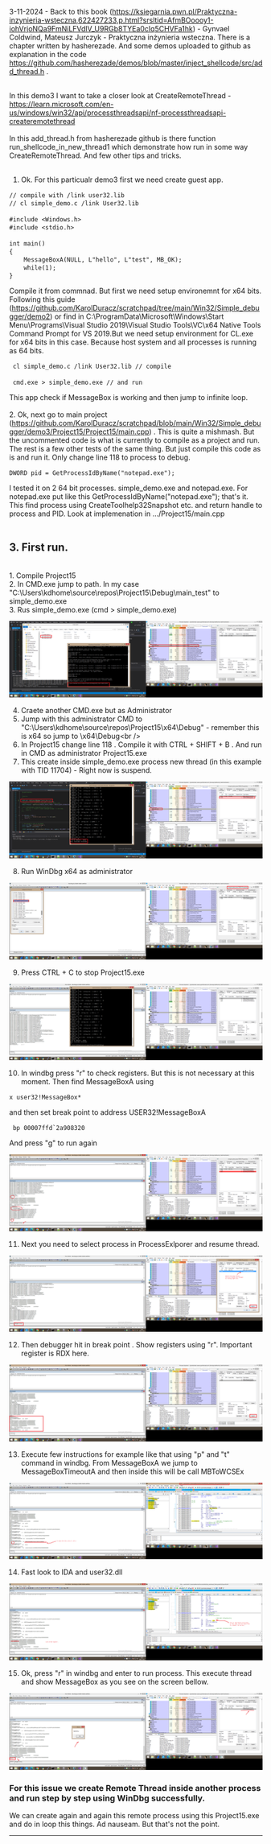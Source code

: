 3-11-2024 - Back to this book (https://ksiegarnia.pwn.pl/Praktyczna-inzynieria-wsteczna,622427233,p.html?srsltid=AfmBOoooy1-iohVrjoNQa9FmNiLFVdlV_U9RGb8TYEa0cIq5CHVFa1hk) - Gynvael Coldwind, Mateusz Jurczyk - Praktyczna inżynieria wsteczna. There is a chapter written by hasherezade. And some demos uploaded to github as explanation in the code https://github.com/hasherezade/demos/blob/master/inject_shellcode/src/add_thread.h . <br /><br />

In this demo3 I want to take a closer look at CreateRemoteThread - https://learn.microsoft.com/en-us/windows/win32/api/processthreadsapi/nf-processthreadsapi-createremotethread
<br /><br />
In this add_thread.h from hasherezade github is there function run_shellcode_in_new_thread1 which demonstrate how run in some way CreateRemoteThread. And few other tips and tricks.
<br /><br />
1. Ok. For this particualr demo3 first we need create guest app.
```
// compile with /link user32.lib
// cl simple_demo.c /link User32.lib

#include <Windows.h>
#include <stdio.h>

int main()
{
	MessageBoxA(NULL, L"hello", L"test", MB_OK);
	while(1);
}
```
Compile it from commnad. But first we need setup environemnt for x64 bits. Following this guide (https://github.com/KarolDuracz/scratchpad/tree/main/Win32/Simple_debugger/demo2) or find in C:\ProgramData\Microsoft\Windows\Start Menu\Programs\Visual Studio 2019\Visual Studio Tools\VC\x64 Native Tools Command Prompt for VS 2019.But we need setup environment for CL.exe for x64 bits in this case. Because host system and all processes is running as 64 bits.
```
 cl simple_demo.c /link User32.lib // compile

 cmd.exe > simple_demo.exe // and run
```
This app check if MessageBox is working and then jump to infinite loop.
<br /><br />
2. Ok, next go to main project (https://github.com/KarolDuracz/scratchpad/blob/main/Win32/Simple_debugger/demo3/Project15/Project15/main.cpp) . This is quite a mishmash. But the uncommented code is what is currently to compile as a project and run. The rest is a few other tests of the same thing. But just compile this code as is and run it. Only change line 118 to process to debug. 
```
DWORD pid = GetProcessIdByName("notepad.exe");
```
I tested it on 2 64 bit processes. simple_demo.exe and notepad.exe. For notepad.exe put like this GetProcessIdByName("notepad.exe"); that's it. This find process using CreateToolhelp32Snapshot etc. and return handle to process and PID. Look at implemenation in .../Project15/main.cpp
<br /><br />
<h2>3. First run.</h2>
<br />
1. Compile Project15<br />
2. In CMD.exe jump to path. In my case "C:\Users\kdhome\source\repos\Project15\Debug\main_test" to simple_demo.exe<br />
3. Rus simple_demo.exe (cmd > simple_demo.exe)<br />

![dump](https://github.com/KarolDuracz/scratchpad/blob/main/Win32/Simple_debugger/demo3/pics/screen%201%20-%20run%20as%20admin%20simple_demo%20exe.png?raw=true)

4. Craete another CMD.exe but as Administrator <br />
5. Jump with this administrator CMD to "C:\Users\kdhome\source\repos\Project15\x64\Debug" - remember this is x64 so jump to \x64\Debug\<br />
6. In Project15 change line 118 . Compile it with CTRL + SHIFT + B . And run in CMD as administrator Project15.exe<br />
7. This create inside simple_demo.exe process new thread (in this example with TID 11704) - Right now is suspend.<br />

![dump](https://github.com/KarolDuracz/scratchpad/blob/main/Win32/Simple_debugger/demo3/pics/screen%202%20-%20create%20remote%20thread.png?raw=true)

8. Run WinDbg x64 as administrator<br />

![dump](https://github.com/KarolDuracz/scratchpad/blob/main/Win32/Simple_debugger/demo3/pics/3%20-run%20windbg.png?raw=true)

9. Press CTRL + C to stop Project15.exe<br />

![dump](https://github.com/KarolDuracz/scratchpad/blob/main/Win32/Simple_debugger/demo3/pics/4%20-%20CTRL%20V%20to%20stop%20project15%20exe.png?raw=true)

10. In windbg press "r" to check registers. But this is not necessary at this moment. Then find MessageBoxA using <br />

```
x user32!MessageBox*
```

and then set break point to address USER32!MessageBoxA 

```
 bp 00007ffd`2a908320
```
And press "g" to run again<br />

![dump](https://github.com/KarolDuracz/scratchpad/blob/main/Win32/Simple_debugger/demo3/pics/5%20-%20run%20g.png?raw=true)

11. Next you need to select process in ProcessExlporer and resume thread. 

![dump](https://github.com/KarolDuracz/scratchpad/blob/main/Win32/Simple_debugger/demo3/pics/6%20-%20cd.png?raw=true)

12. Then debugger hit in break point . Show registers using "r". Important register is RDX here.

![dump](https://github.com/KarolDuracz/scratchpad/blob/main/Win32/Simple_debugger/demo3/pics/7%20-%20when%20hit%20bp%20look%20like%20that.png?raw=true)

13. Execute few instructions for example like that using "p" and "t" command in windbg. From MessageBoxA we jump to MessageBoxTimeoutA and then inside this will be call    MBToWCSEx

![dump](https://github.com/KarolDuracz/scratchpad/blob/main/Win32/Simple_debugger/demo3/pics/8%20-%20ida%201.png?raw=true)

14. Fast look to IDA and user32.dll

![dump](https://github.com/KarolDuracz/scratchpad/blob/main/Win32/Simple_debugger/demo3/pics/9%20-%20cd.png?raw=true)

15. Ok, press "r" in windbg and enter to run process. This execute thread and show MessageBox as you see on the screen bellow.

![dump](https://github.com/KarolDuracz/scratchpad/blob/main/Win32/Simple_debugger/demo3/pics/10%20-%20press%20g%20and%20enter%20and%20get%20message%20box.png?raw=true)

<h3>For this issue we create Remote Thread inside another process and run step by step using WinDbg successfully.</h3>
We can create again and again this remote process using this Project15.exe and do in loop this things. Ad nauseam. But that's not the point.
<hr>
